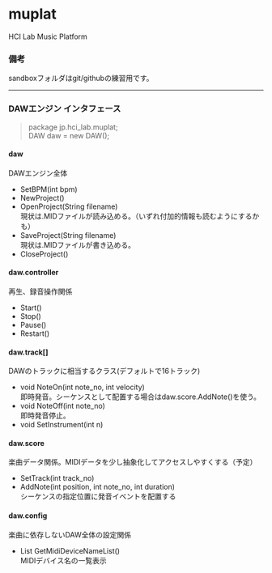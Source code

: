 # muplat

HCI Lab Music Platform

### 備考
sandboxフォルダはgit/githubの練習用です。

---

### DAWエンジン インタフェース

> package jp.hci_lab.muplat;  
> DAW daw = new DAW();
  

#### daw
DAWエンジン全体
- SetBPM(int bpm)
- NewProject()
- OpenProject(String filename)  
現状は.MIDファイルが読み込める。（いずれ付加的情報も読むようにするかも）
- SaveProject(String filename)  
現状は.MIDファイルが書き込める。
- CloseProject()

#### daw.controller
再生、録音操作関係
- Start()
- Stop()
- Pause()
- Restart()

#### daw.track[]
DAWのトラックに相当するクラス(デフォルトで16トラック)
- void NoteOn(int note_no, int velocity)  
即時発音。シーケンスとして配置する場合はdaw.score.AddNote()を使う。
- void NoteOff(int note_no)  
即時発音停止。
- void SetInstrument(int n)

#### daw.score
楽曲データ関係。MIDIデータを少し抽象化してアクセスしやすくする（予定）
- SetTrack(int track_no)
- AddNote(int position, int note_no, int duration)  
シーケンスの指定位置に発音イベントを配置する

#### daw.config
楽曲に依存しないDAW全体の設定関係
-  List<String> GetMidiDeviceNameList()  
MIDIデバイス名の一覧表示


